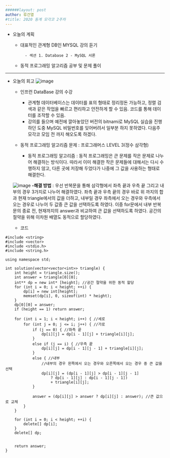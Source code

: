 ```yaml
---
######layout: post
author: 류건열
#title: 2020 동계 모각코 2주차
---
```


- 오늘의 계획
	- 대표적인 관계형 DB인 MYSQL 강의 듣기
	
			- 섹션 1. Database 2 - MySQL 서론	 
	- 동적 프로그래밍 알고리즘 공부 및 문제 풀이


- - -
-  오늘의 회고
![image](https://user-images.githubusercontent.com/34560965/103775529-83575f80-5071-11eb-83c7-e630bffadc01.png)
	-  인프런 DataBase 강의 수강
		- 관계형 데이터베이스는 데이터를 표의 형태로 정리정돈 가능하고, 정렬 검색과 같은 작업을 빠르고 편리하고 안전하게 할 수 있음. 코드를 통해 데이터를 조작할 수 있음. 
		- 강의를 들으며 예전에 깔아놓았던 버전의 bitnami로 MySQL 실습을 진행하던 도중 MySQL 비밀번호를 잊어버려서 일부분 하지 못하였다. 다음주 모각코 모임 전 까지 해오도록 하겠다.

	- 동적 프로그래밍 알고리즘 문제 : 프로그래머스 LEVEL 3(정수 삼각형)
		- 동적 프로그래밍 알고리즘 : 동적 프로그래밍은 큰 문제를 작은 문제로 나누어 해결하는 방식이다. 따라서 이미 해결한 작은 문제들에 대해서는 다시 수행하지 않고, 다른 곳에 저장해 두었다가 나중에 그 값을 사용하는 형태로 해결한다.

	![image](https://user-images.githubusercontent.com/34560965/103775816-ef39c800-5071-11eb-8ee4-797813860ca0.png)
    	**-해결 방법** : 우선 반복문을 통해 삼각형에서 좌측 끝과 우측 끝 그리고 내부의 경우 3가지로 나누어 해결하였다. 좌측 끝과 우측 끝의 경우 바로 위 까지의 합과 현재 triangle에서의 값을 더하고, 내부일 경우 좌측에서 오는 경우와 우측에서 오는 경우로 나누어 두 값중 큰 값을 선택하도록 하였다. 이중 for문에서 내부 반복문의 종료 전, 현재까지의 answer과 비교하여 큰 값을 선택하도록 하였다. 공간의 절약을 위해 이차원 배열도 동적으로 할당하였다.

	- 코드	

```
#include <string>
#include <vector>
#include <stdio.h>
#include <string.h>

using namespace std;

int solution(vector<vector<int>> triangle) {
    int height = triangle.size();
    int answer = triangle[0][0];
    int** dp = new int* [height]; //공간 절약을 위한 동적 할당
    for (int i = 0; i < height; ++i) {
        dp[i] = new int[height];
        memset(dp[i], 0, sizeof(int) * height);
    }
    dp[0][0] = answer;
    if (height == 1) return answer;

    for (int i = 1; i < height; i++) { //세로
        for (int j = 0; j <= i; j++) { //가로
            if (j == 0) { //좌측 끝
                dp[i][j] = dp[i - 1][j] + triangle[i][j];
            }
            else if (j == i) { //우측 끝
                dp[i][j] = dp[i - 1][j - 1] + triangle[i][j];
            }
            else { //내부
                //내부의 경우 왼쪽에서 오는 경우와 오른쪽에서 오는 경우 중 큰 값을 선택
                dp[i][j] = (dp[i - 1][j] > dp[i - 1][j - 1]
                    ? dp[i - 1][j] : dp[i - 1][j - 1]) 
                    + triangle[i][j];
            }
            
            answer = (dp[i][j] > answer ? dp[i][j] : answer); //큰 값으로 교체
        }
    }

    for (int i = 0; i < height; ++i) { 
        delete[] dp[i]; 
    } 
    delete[] dp;


    return answer;
}
```
